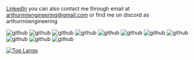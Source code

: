 [LinkedIn](https://www.linkedin.com/in/arthur-maul-5257b12a2/)
you can also contact me through email at arthurmiiengineering@gmail.com or find me on discord as arthurmiiengineering

![github](https://img.shields.io/badge/-Git-black?logo=git&logoColor-white&style=for-the-badge)
![github](https://img.shields.io/badge/-Github-black?logo=githubt&logoColor-white&style=for-the-badge)
![github](https://img.shields.io/badge/-Vim-black?logo=vim&logoColor-white&style=for-the-badge)
![github](https://img.shields.io/badge/-Neovim-black?logo=neovim&logoColor-white&style=for-the-badge)
![github](https://img.shields.io/badge/-C-black?logo=c&logoColor-white&style=for-the-badge)
![github](https://img.shields.io/badge/-Go-black?logo=go&logoColor-white&style=for-the-badge)
![github](https://img.shields.io/badge/-Nim-black?logo=nim&logoColor-white&style=for-the-badge)
![github](https://img.shields.io/badge/-Python-black?logo=python&logoColor-white&style=for-the-badge)
![github](https://img.shields.io/badge/-Numpy-black?logo=numpy&logoColor-white&style=for-the-badge)
![github](https://img.shields.io/badge/-Pandas-black?logo=pandas&logoColor-white&style=for-the-badge)
![github](https://img.shields.io/badge/-Flask-black?logo=flask&logoColor-white&style=for-the-badge)

[![Top Langs](https://github-readme-stats.vercel.app/api/top-langs/?username=arthurmiiengineering)](https://github.com/anuraghazra/github-readme-stats)
